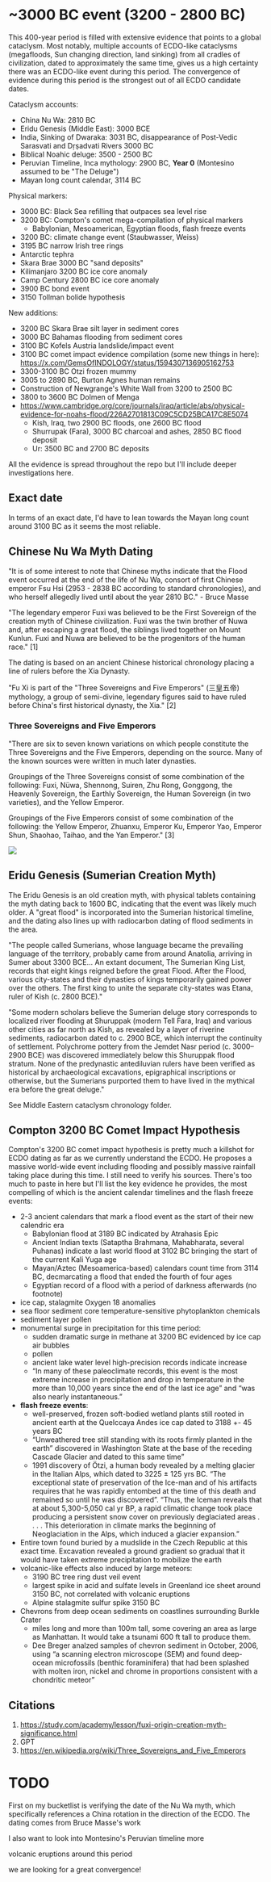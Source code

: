 # ~3000 BC event (3200 - 2800 BC)

This 400-year period is filled with extensive evidence that points to a global cataclysm. Most notably, multiple accounts of ECDO-like cataclysms (megafloods, Sun changing direction, land sinking) from all cradles of civilization, dated to approximately the same time, gives us a high certainty there was an ECDO-like event during this period. The convergence of evidence during this period is the strongest out of all ECDO candidate dates.

Cataclysm accounts:
- China Nu Wa: 2810 BC
- Eridu Genesis (Middle East): 3000 BCE
- India, Sinking of Dwaraka: 3031 BC, disappearance of Post-Vedic Sarasvati and Dṛṣadvati Rivers 3000 BC
- Biblical Noahic deluge: 3500 - 2500 BC
- Peruvian Timeline, Inca mythology: 2900 BC, **Year 0** (Montesino assumed to be "The Deluge")
- Mayan long count calendar, 3114 BC

Physical markers:
- 3000 BC: Black Sea refilling that outpaces sea level rise
- 3200 BC: Compton's comet mega-compilation of physical markers
    - Babylonian, Mesoamerican, Egyptian floods, flash freeze events
- 3200 BC: climate change event (Staubwasser, Weiss)
- 3195 BC narrow Irish tree rings
- Antarctic tephra
- Skara Brae 3000 BC "sand deposits"
- Kilimanjaro 3200 BC ice core anomaly
- Camp Century 2800 BC ice core anomaly
- 3900 BC bond event
- 3150 Tollman bolide hypothesis

New additions:
- 3200 BC Skara Brae silt layer in sediment cores
- 3000 BC Bahamas flooding from sediment cores
- 3100 BC Kofels Austria landslide/impact event
- 3100 BC comet impact evidence compilation (some new things in here): https://x.com/GemsOfINDOLOGY/status/1594307136905162753
- 3300-3100 BC Otzi frozen mummy
- 3005 to 2890 BC, Burton Agnes human remains
- Construction of Newgrange's White Wall from 3200 to 2500 BC
- 3800 to 3600 BC Dolmen of Menga
- https://www.cambridge.org/core/journals/iraq/article/abs/physical-evidence-for-noahs-flood/226A2701813C09C5CD25BCA17C8E5074
	- Kish, Iraq, two 2900 BC floods, one 2600 BC flood
	- Shurrupak (Fara), 3000 BC charcoal and ashes, 2850 BC flood deposit
	- Ur: 3500 BC and 2700 BC deposits

All the evidence is spread throughout the repo but I'll include deeper investigations here.

## Exact date

In terms of an exact date, I'd have to lean towards the Mayan long count around 3100 BC as it seems the most reliable.

## Chinese Nu Wa Myth Dating

"It is of some interest to note that Chinese myths indicate that the Flood event occurred at the end of the life of Nu Wa, consort of first Chinese emperor Fsu Hsi (2953 - 2838 BC according to standard chronologies), and who herself allegedly lived until about the year 2810 BC." - Bruce Masse

"The legendary emperor Fuxi was believed to be the First Sovereign of the creation myth of Chinese civilization. Fuxi was the twin brother of Nuwa and, after escaping a great flood, the siblings lived together on Mount Kunlun. Fuxi and Nuwa are believed to be the progenitors of the human race." [1]

The dating is based on an ancient Chinese historical chronology placing a line of rulers before the Xia Dynasty.

"Fu Xi is part of the "Three Sovereigns and Five Emperors" (三皇五帝) mythology, a group of semi-divine, legendary figures said to have ruled before China's first historical dynasty, the Xia." [2]

### Three Sovereigns and Five Emperors

"There are six to seven known variations on which people constitute the Three Sovereigns and the Five Emperors, depending on the source. Many of the known sources were written in much later dynasties.

Groupings of the Three Sovereigns consist of some combination of the following: Fuxi, Nüwa, Shennong, Suiren, Zhu Rong, Gonggong, the Heavenly Sovereign, the Earthly Sovereign, the Human Sovereign (in two varieties), and the Yellow Emperor.

Groupings of the Five Emperors consist of some combination of the following: the Yellow Emperor, Zhuanxu, Emperor Ku, Emperor Yao, Emperor Shun, Shaohao, Taihao, and the Yan Emperor." [3]

![](img/three-sovereigns.png)

## Eridu Genesis (Sumerian Creation Myth)

The Eridu Genesis is an old creation myth, with physical tablets containing the myth dating back to 1600 BC, indicating that the event was likely much older. A "great flood" is incorporated into the Sumerian historical timeline, and the dating also lines up with radiocarbon dating of flood sediments in the area.

"The people called Sumerians, whose language became the prevailing language of the territory, probably came from around Anatolia, arriving in Sumer about 3300 BCE... An extant document, The Sumerian King List, records that eight kings reigned before the great Flood. After the Flood, various city-states and their dynasties of kings temporarily gained power over the others. The first king to unite the separate city-states was Etana, ruler of Kish (c. 2800 BCE)."

"Some modern scholars believe the Sumerian deluge story corresponds to localized river flooding at Shuruppak (modern Tell Fara, Iraq) and various other cities as far north as Kish, as revealed by a layer of riverine sediments, radiocarbon dated to c. 2900 BCE, which interrupt the continuity of settlement. Polychrome pottery from the Jemdet Nasr period (c. 3000–2900 BCE) was discovered immediately below this Shuruppak flood stratum. None of the predynastic antediluvian rulers have been verified as historical by archaeological excavations, epigraphical inscriptions or otherwise, but the Sumerians purported them to have lived in the mythical era before the great deluge."

See Middle Eastern cataclysm chronology folder.

## Compton 3200 BC Comet Impact Hypothesis

Compton's 3200 BC comet impact hypothesis is pretty much a killshot for ECDO dating as far as we currently understand the ECDO. He proposes a massive world-wide event including flooding and possibly massive rainfall taking place during this time. I still need to verify his sources. There's too much to paste in here but I'll list the key evidence he provides, the most compelling of which is the ancient calendar timelines and the flash freeze events:

- 2-3 ancient calendars that mark a flood event as the start of their new calendric era
	- Babylonian flood at 3189 BC indicated by Atrahasis Epic
	- Ancient Indian texts (Sataptha Brahmana, Mahabharata, several Puhanas) indicate a last world flood at 3102 BC bringing the start of the current Kali Yuga age
	- Mayan/Aztec (Mesoamerica-based) calendars count time from 3114 BC, decmarcating a flood that ended the fourth of four ages
	- Egyptian record of a flood with a period of darkness afterwards (no footnote)
- ice cap, stalagmite Oxygen 18 anomalies
- sea floor sediment core temperature-sensitive phytoplankton chemicals
- sediment layer pollen
- monumental surge in precipitation for this time period:
	- sudden dramatic surge in methane at 3200 BC evidenced by ice cap air bubbles
	- pollen
	- ancient lake water level high-precision records indicate increase
	- “In many of these paleoclimate records, this event is the most extreme increase in precipitation and drop in temperature in the more than 10,000 years since the end of the last ice age” and “was also nearly instantaneous.”
- **flash freeze events**:
	- well-preserved, frozen soft-bodied wetland plants still rooted in ancient earth at the Quelccaya Andes ice cap dated to 3188 +- 45 years BC
	- “Unweathered tree still standing with its roots firmly planted in the earth” discovered in Washington State at the base of the receding Cascade Glacier and dated to this same time”
	- 1991 discovery of Ötzi, a human body revealed by a melting glacier in the Italian Alps, which dated to 3225 ± 125 yrs BC.  “The exceptional state of preservation of the Ice-man and of his artifacts requires that he was rapidly entombed at the time of this death and remained so until he was discovered”.  “Thus, the Iceman reveals that at about 5,300-5,050 cal yr BP, a rapid climatic change took place producing a persistent snow cover on previously deglaciated areas . . . . This deterioration in climate marks the beginning of Neoglaciation in the Alps, which induced a glacier expansion.”
- Entire town found buried by a mudslide in the Czech Republic at this exact time.  Excavation revealed a ground gradient so gradual that it would have taken extreme precipitation to mobilize the earth
- volcanic-like effects also induced by large meteors:
	- 3190 BC tree ring dust veil event
	- largest spike in acid and sulfate levels in Greenland ice sheet around 3150 BC, not correlated with volcanic eruptions
	- Alpine stalagmite sulfur spike 3150 BC
- Chevrons from deep ocean sediments on coastlines surrounding Burkle Crater
	- miles long and more than 100m tall, some covering an area as large as Manhattan. It would take a tsunami 600 ft tall to produce them.
	- Dee Breger analzed samples of chevron sediment in October, 2006, using “a scanning electron microscope (SEM) and found deep-ocean microfossils (benthic foraminifera) that had been splashed with molten iron, nickel and chrome in proportions consistent with a chondritic meteor”

## Citations

1. https://study.com/academy/lesson/fuxi-origin-creation-myth-significance.html
2. GPT
3. https://en.wikipedia.org/wiki/Three_Sovereigns_and_Five_Emperors

# TODO

First on my bucketlist is verifying the date of the Nu Wa myth, which specifically references a China rotation in the direction of the ECDO. The dating comes from Bruce Masse's work

I also want to look into Montesino's Peruvian timeline more

volcanic eruptions around this period

we are looking for a great convergence!

